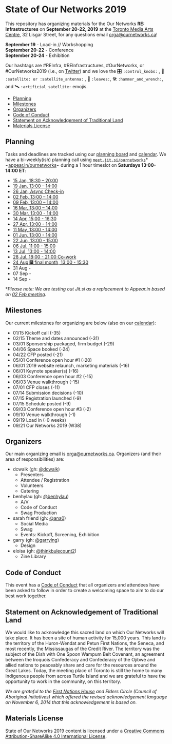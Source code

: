 # State of Our Networks 2019

This repository has organizing materials for the Our Networks **RE: Infrastructures** on **September 20-22, 2019** at the [Toronto Media Arts Centre](https://www.tomediaarts.org/), 32 Lisgar Street, for any questions email orga@ournetworks.ca!

**September 19** - Load-in // Workshopping  
**September 20-22** - Conference  
**September 20-24** - Exhibition

Our hashtags are #REInfra, #REInfrastructures, #OurNetworks, or #OurNetworks2019 (i.e., on [Twitter](https://twitter.com/search?q=%23OurNetworks&src=typd)) and we love the :control_knobs: `:control_knobs:` , :satellite: `:satellite: or :satellite_antenna:` , :leaves: `:leaves:`, :hammer_and_wrench: `:hammer_and_wrench:`,  and :artificial_satellite: `:artificial_satellite:` emojis.

- [Planning](#planning)
- [Milestones](#milestones)
- [Organizers](#organizers)
- [Code of Conduct](#code-of-conduct)
- [Statement on Acknowledgement of Traditional Land](#statement-on-acknowledgement-of-traditional-land)
- [Materials License](#materials-license)


## Planning

Tasks and deadlines are tracked using our [planning board](https://github.com/ournetworks/2019/projects/1) and [calendar](https://calendar.google.com/calendar/ical/aers7atolh0uurlfmkoki9kikg%40group.calendar.google.com/public/basic.ics). We have a bi-weekly(ish) planning call using [`meet.jit.si/ournetworks`](https://meet.jit.si/ournetworks)* ~[appear.in/ournetworks](https://appear.in/ournetworks)~ during a 1 hour timeslot on **Saturdays 13:00-14:00 ET**:
- [15 Jan, 18:30 – 20:00](./notes/2019-01-15-planning-call.md)
- [19 Jan, 13:00 – 14:00](./notes/2019-01-19-planning-call.md)
- [26 Jan, Async Check-in](./notes/2019-01-26-planning-async.md)
- [02 Feb, 13:00 – 14:00](./notes/2019-02-02-planning-call.md)
- [09 Feb, 13:00 – 14:00](./notes/2019-02-09-planning-call.md)
- [16 Mar, 13:00 – 14:00](./notes/2019-03-16-planning-call.md)
- [30 Mar, 13:00 - 14:00](./notes/2019-03-30-planning-call.md)
- [14 Apr, 15:00 - 16:30](./notes/2019-04-14-planning-call.md)
- [27 Apr, 13:00 - 14:00](./notes/2019-04-27-planning-call.md)
- [11 May, 13:00 - 14:00](./notes/2019-05-11-planning-call.md)
- [01 Jun, 13:00 - 14:00](./notes/2019-06-01-planning-call.md)
- [22 Jun, 13:00 - 15:00](./notes/2019-06-22-planning-call.md) 
- [06 Jul, 11:00 - 15:00](./notes/2019-07-06-planning-call.md) 
- [13 Jul, 13:00 - 14:00](./notes/2019-07-13-planning-call.md) 
- [28 Jul, 18:00 - 21:00 Co-work](./notes/2019-07-28-planning-call.md) 
- [24 Aug 🎆 final month, 13:00 - 15:30](./notes/2019-08-24-planning-call.md)
- 31 Aug - 
- 07 Sep -
- 14 Sep -

*_Please note: We are testing out Jit.si as a replacement to Appear.in based on [02 Feb meeting](./notes/2019-02-02-planning-call.md)._


## Milestones

Our current milestones for organizing are below (also on our [calendar](https://calendar.google.com/calendar/ical/aers7atolh0uurlfmkoki9kikg%40group.calendar.google.com/public/basic.ics)):

- 01/15 Kickoff call (-35)
- 02/15 Theme and dates announced (-31)
- 03/01 Sponsorship packaged, firm budget (-29)
- 04/06 Space booked (-24)
- 04/22 CFP posted (-21)
- 05/01 Conference open hour #1 (-20)
- 06/01 2019 website relaunch, marketing materials (-16)
- 06/01 Keynote speaker(s) (-16)
- 06/03 Conference open hour #2 (-15)
- 06/03 Venue walkthrough (-15)
- 07/01 CFP closes (-11)
- 07/14 Submission decisions (-10)
- 07/15 Registration launched (-9)
- 07/15 Schedule posted (-9)
- 09/03 Conference open hour #3 (-2)
- 09/10 Venue walkthrough (-1)
- 09/19 Load in (-0 weeks)
- 09/21 Our Networks 2019 (W38)


## Organizers

Our main organizing email is orga@ournetworks.ca. Organizers (and their area of responsibilities) are:

- dcwalk (gh: [@dcwalk](https://github.com/dcwalk))
  - Presenters
  - Attendee / Registration
  - Volunteers
  - Catering
- benhylau (gh: [@benhylau](https://github.com/benhylau))
  - A/V
  - Code of Conduct
  - Swag Production
- sarah friend (gh: [@ana0](https://github.com/ana0))
  - Social Media
  - Swag
  - Events: Kickoff, Screening, Exhibition
- garry (gh: [@garrying](https://github.com/garrying))
  - Design
- eloisa (gh: [@thinkbulecount2](https://github.com/thinkbulecount2))
  - Zine Library


## Code of Conduct

This event has a [Code of Conduct](./CONDUCT.md) that all organizers and attendees have been asked to follow in order to create a welcoming space to aim to do our best work together.


## Statement on Acknowledgement of Traditional Land

We would like to acknowledge this sacred land on which Our Networks will take place. It has been a site of human activity for 15,000 years. This land is the territory of the Huron-Wendat and Petun First Nations, the Seneca, and most recently, the Mississaugas of the Credit River. The territory was the subject of the Dish with One Spoon Wampum Belt Covenant, an agreement between the Iroquois Confederacy and Confederacy of the Ojibwe and allied nations to peaceably share and care for the resources around the Great Lakes. Today, the meeting place of Toronto is still the home to many Indigenous people from across Turtle Island and we are grateful to have the opportunity to work in the community, on this territory.

_We are grateful to the [First Nations House](https://www.studentlife.utoronto.ca/fnh) and Elders Circle (Council of Aboriginal Initiatives) which offered the revised acknowledgement language on November 6, 2014 that this acknowledgement is based on._


## Materials License

<span xmlns:dct="http://purl.org/dc/terms/" property="dct:title">State of Our Networks 2019</span> content is licensed under a <a rel="license" href="http://creativecommons.org/licenses/by-sa/4.0/">Creative Commons Attribution-ShareAlike 4.0 International License</a>.
